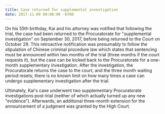 ```yaml
---
title: Case returned for supplemental investigation
date: 2017-11-09 00:00:00 -0700
---
```



On his 55th birthday, Kai and his attorney was notified that following the trial, the case had been returned to the Procuratorate for "supplemental investigation" on September 30, 2017, before being returned to the Court on October 29. This retroactive notification was presumably to follow the stipulation of Chinese criminal procedure law which states that sentencing must be announced within two months of the trial (three months if the court requests it), but the case can be kicked back to the Procuratorate for a one-month supplementary investigation. After the investigation, the Procuratorate returns the case to the court, and the three month waiting period resets; there is no known limit on how many times a case can undergo supplementary investigation after the trial.

Ultimately, Kai's case underwent two supplementary Procuratorate investigations post-trial (neither of which actually turned up any new "evidence"). Afterwards, an additional three-month extension for the announcement of a judgment was granted by the High Court.



